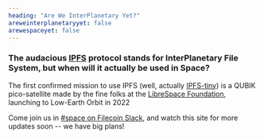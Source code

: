 ```yaml
---
heading: "Are We InterPlanetary Yet?"
areweinterplanetaryyet: false
arewespaceyet: false
---
```


### The audacious [IPFS][] protocol stands for InterPlanetary File System, but when will it actually be used in Space?

The first confirmed mission to use IPFS (well, actually [IPFS-tiny][]) is a QUBIK pico-satellite made
by the fine folks at the [LibreSpace Foundation][], launching to Low-Earth Orbit in 2022

Come join us in [#space on Filecoin Slack][], and watch this site for more updates soon -- we have big plans!

[IPFS]: https://ipfs.io
[IPFS-tiny]: https://gitlab.com/librespacefoundation/ipfs-tiny
[LibreSpace Foundation]: https://libre.space
[#space on Filecoin Slack]: https://filecoin.io/slack
